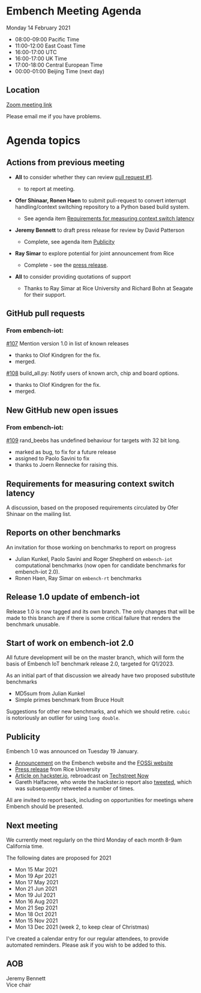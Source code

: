# Embench Meeting Agenda

Monday 14 February 2021

- 08:00-09:00 Pacific Time
- 11:00-12:00 East Coast Time
- 16:00-17:00 UTC
- 16:00-17:00 UK Time
- 17:00-18:00 Central European Time
- 00:00-01:00 Beijing Time (next day)

## Location

[Zoom meeting link](https://us02web.zoom.us/j/81535560831?pwd=a3dwUW5ncld5Wk5EM1ZkRmdxck9aUT09)

Please email me if you have problems.

# Agenda topics

## Actions from previous meeting

- **All** to consider whether they can review [pull request #1](https://github.com/embench/embench-rt/pull/1).

    - to report at meeting.

- **Ofer Shinaar, Ronen Haen** to submit pull-request to convert interrupt handling/context switching repository to a Python based build system.

	- See agenda item [Requirements for measuring context switch latency](#requirements-for-measuring-context-switch-latency)

- **Jeremy Bennett** to draft press release for review by David Patterson

	- Complete, see agenda item [Publicity](#publicity)

- **Ray Simar** to explore potential for joint announcement from Rice

	- Complete - see the [press release](https://eceweb.rice.edu/news/rice-ece-helps-launch-embench-10-benchmark-suite-iot-class).

- **All** to consider providing quotations of support

	- Thanks to Ray Simar at Rice University and Richard Bohn at Seagate for
      their support.

## GitHub pull requests

### From embench-iot:

[#107](https://github.com/embench/embench-iot/pull/107) Mention version 1.0 in list of known releases

- thanks to Olof Kindgren for the fix.
- merged.

[#108](https://github.com/embench/embench-iot/pull/108) build_all.py: Notify users of known arch, chip and board options.

- thanks to Olof Kindgren for the fix.
- merged.

## New GitHub new open issues

### From embench-iot:

[#109](https://github.com/embench/embench-iot/issues/109) rand_beebs has undefined behaviour for targets with 32 bit long.

- marked as bug, to fix for a future release
- assigned to Paolo Savini to fix
- thanks to Joern Rennecke for raising this.

## Requirements for measuring context switch latency

A discussion, based on the proposed requirements circulated by Ofer Shinaar on the mailing list.

## Reports on other benchmarks

An invitation for those working on benchmarks to report on progress

- Julian Kunkel, Paolo Savini and Roger Shepherd on `embench-iot` computational benchmarks (now open for candidate benchmarks for embench-iot 2.0).
- Ronen Haen, Ray Simar on `embench-rt` benchmarks

## Release 1.0 update of embench-iot

Release 1.0 is now tagged and its own branch. The only changes that will be made to this branch are if there is some critical failure that renders the benchmark unusable.

## Start of work on embench-iot 2.0

All future development will be on the master branch, which will form the basis of Embench IoT benchmark release 2.0, targeted for Q1/2023.

As an initial part of that discussion we already have two proposed substitute benchmarks
- MD5sum from Julian Kunkel
- Simple primes benchmark from Bruce Hoult

Suggestions for other new benchmarks, and which we should retire. `cubic` is notoriously an outlier for using `long double`.

## Publicity

Embench 1.0 was announced on Tuesday 19 January.
- [Announcement](https://www.embench.org/news.html) on the Embench website and the [FOSSi website](https://www.fossi-foundation.org/2021/01/19/embench-1-0)
- [Press release](https://eceweb.rice.edu/news/rice-ece-helps-launch-embench-10-benchmark-suite-iot-class) from Rice University
- [Article on hackster.io](https://www.hackster.io/news/embench-1-0-already-in-use-at-seagate-promises-fully-open-real-world-comparatives-for-iot-devices-faf19e91c729), rebroadcast on [Techstreet Now](https://www.thetechstreetnow.com/tech/embench-10-already-in-use-at-seagate-promises-fully-open-real-world-comparatives-for-iot-devices/13581451178362690363/13581451178362690363/)
- Gareth Halfacree, who wrote the hackster.io report also [tweeted](https://twitter.com/Hacksterio/status/1351938708589719553), which was subsequently retweeted a number of times.

All are invited to report back, including on opportunities for meetings where Embench should be presented.

## Next meeting

We currently meet regularly on the third Monday of each month 8-9am California time.

The following dates are proposed for 2021

- Mon 15 Mar 2021
- Mon 19 Apr 2021
- Mon 17 May 2021
- Mon 21 Jun 2021
- Mon 19 Jul 2021
- Mon 16 Aug 2021
- Mon 21 Sep 2021
- Mon 18 Oct 2021
- Mon 15 Nov 2021
- Mon 13 Dec 2021 (week 2, to keep clear of Christmas)

I've created a calendar entry for our regular attendees, to provide
automated reminders. Please ask if you wish to be added to this.

## AOB


Jeremy Bennett\
Vice chair
